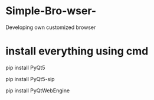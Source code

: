 # Simple-Bro-wser-
Developing own customized browser
# install everything using cmd 
pip install PyQt5

pip install PyQt5-sip

pip install PyQtWebEngine
